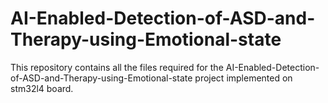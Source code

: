 # AI-Enabled-Detection-of-ASD-and-Therapy-using-Emotional-state

This repository contains all the files required for the AI-Enabled-Detection-of-ASD-and-Therapy-using-Emotional-state project implemented on stm32l4 board.
